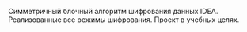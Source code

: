 Симметричный блочный алгоритм шифрования данных IDEA. Реализованные все режимы шифрования. Проект в учебных целях.

